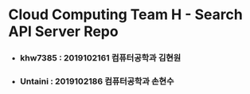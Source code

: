 # Cloud Computing Team H - Search API Server Repo
- ### khw7385 : 2019102161 컴퓨터공학과 김현원
- ### Untaini : 2019102186 컴퓨터공학과 손현수

